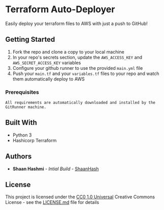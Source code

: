 # Terraform Auto-Deployer

Easily deploy your terraform files to AWS with just a push to GitHub!


## Getting Started

1. Fork the repo and clone a copy to your local machine
2. In your repo's secrets section, update the `AWS_ACCESS_KEY` and `AWS_SECRET_ACCESS_KEY` variables 
3. Configure your github runner to use the provided `main.yml` file
4. Push your `main.tf` and your `variables.tf` files to your repo and watch them automatically deploy to AWS


### Prerequisites

    All requirements are automatically downloaded and installed by the GitRunner machine.  


## Built With

  - Python 3
  - Hashicorp Terraform

## Authors

  - **Shaan Hashmi** - *Intial Build* -
    [ShaanHash](https://github.com/ShaanHash)


## License

This project is licensed under the [CC0 1.0 Universal](LICENSE.md)
Creative Commons License - see the [LICENSE.md](LICENSE.md) file for
details


